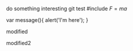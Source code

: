 do something interesting
git test
#include<iostream>
$F = ma$

var message(){
    alert('I'm here');
}

modified

modified2
